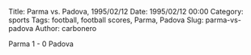 Title: Parma vs. Padova, 1995/02/12
Date: 1995/02/12 00:00
Category: sports
Tags: football, football scores, Parma, Padova
Slug: parma-vs-padova
Author: carbonero


Parma 1 - 0 Padova
